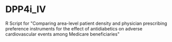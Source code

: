 # DPP4i_IV
R Script for "Comparing area-level patient density and physician prescribing preference instruments for the effect of antidiabetics on adverse cardiovascular events among Medicare beneficiaries"
